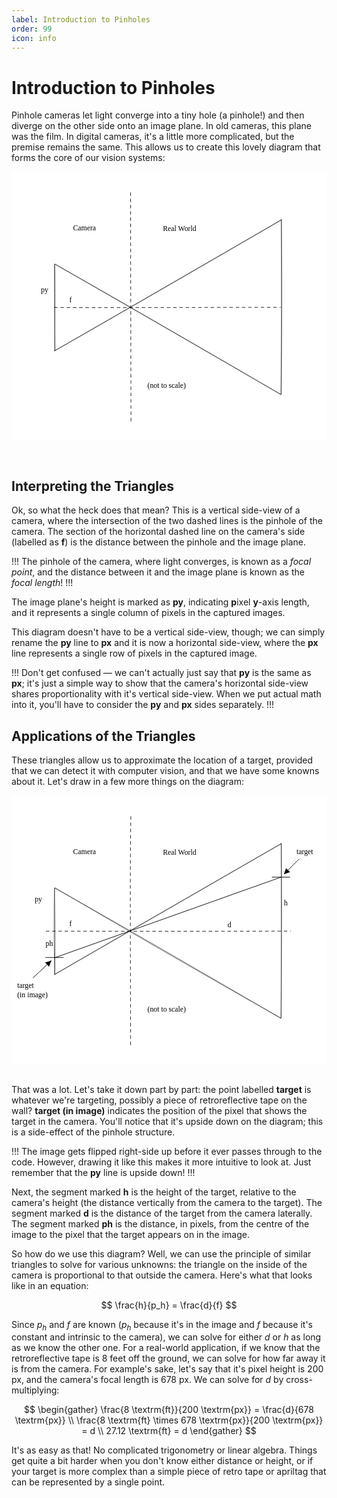 ```yaml
---
label: Introduction to Pinholes
order: 99
icon: info
---
```

# Introduction to Pinholes

Pinhole cameras let light converge into a tiny hole (a pinhole!) and then 
diverge on the other side onto an image plane. In old cameras, this plane was 
the film. In digital cameras, it's a little more complicated, but the premise 
remains the same. This allows us to create this lovely diagram that forms the
core of our vision systems:

<svg version="1.1" xmlns="http://www.w3.org/2000/svg" viewBox="0 0 855 730" width="855" height="730">
  <!-- svg-source:excalidraw -->
  
  <defs>
    <style class="style-fonts">
      @font-face {
        font-family: "Virgil";
        src: url("https://excalidraw.com/Virgil.woff2");
      }
      @font-face {
        font-family: "Cascadia";
        src: url("https://excalidraw.com/Cascadia.woff2");
      }
    </style>
    
  </defs>
  <rect x="0" y="0" width="855" height="730" fill="#ffffff"></rect><g stroke-linecap="round"><g transform="translate(117 252) rotate(0 0.43429060132996256 116.44584080015008)"><path d="M-0.6 -1 C-0.57 80.36, -0.43 158.41, 1.47 233.89 M0.54 0.05 C2.23 67.77, 0.61 136.5, -0.01 233.71" stroke="#000000" stroke-width="1" fill="none"></path></g></g><mask></mask><g stroke-linecap="round"><g transform="translate(118 251) rotate(0 306.45729366429975 176.92197321180737)"><path d="M-0.1 0.29 C168.02 96.61, 338.15 194.68, 613.01 353.83 M0.21 0.02 C183.08 103.94, 365.92 209.59, 612.57 353.61" stroke="#000000" stroke-width="1" fill="none"></path></g></g><mask></mask><g stroke-linecap="round"><g transform="translate(116.17249532404685 486.7961932772457) rotate(0 308.3420498414995 -178.0789559093807)"><path d="M0.13 -0.1 C174.25 -100.74, 350.48 -201.85, 616.24 -356.21 M0.21 0.05 C159.57 -90.66, 320.03 -183.54, 616.55 -355.56" stroke="#000000" stroke-width="1" fill="none"></path></g></g><mask></mask><g stroke-linecap="round"><g transform="translate(732 131) rotate(0 0.19735522634437075 236.4690609646902)"><path d="M0.66 -0.86 C0.88 151.88, 1.67 303.16, -0.88 473.8 M0.36 0.15 C1.84 151.26, 1.26 301.82, 0.43 473.1" stroke="#000000" stroke-width="1" fill="none"></path></g></g><mask></mask><g stroke-linecap="round"><g transform="translate(116 367.9999999999999) rotate(0 307.1720667123795 0.7575631385937527)"><path d="M0.59 0.71 C143.62 1.75, 286.95 0.71, 613.76 0.36" stroke="#000000" stroke-width="1.5" fill="none" stroke-dasharray="8 9"></path></g></g><mask></mask><g transform="translate(411 145) rotate(0 52 12.5)"><text x="0" y="0" font-family="Virgil, Segoe UI Emoji" font-size="20px" fill="#000000" text-anchor="start" style="white-space: pre;" direction="ltr" dominant-baseline="text-before-edge">Real World</text></g><g transform="translate(167 142) rotate(0 36 12.5)"><text x="0" y="0" font-family="Virgil, Segoe UI Emoji" font-size="20px" fill="#000000" text-anchor="start" style="white-space: pre;" direction="ltr" dominant-baseline="text-before-edge">Camera</text></g><g stroke-linecap="round"><g transform="translate(324 57) rotate(0 -0.18700544834143784 312.7600031137467)"><path d="M-0.72 0.35 C-0.71 136.13, -0.52 273.71, 0.35 625.17" stroke="#000000" stroke-width="1.5" fill="none" stroke-dasharray="8 9"></path></g></g><mask></mask><g transform="translate(157 337) rotate(0 5 12.5)"><text x="0" y="0" font-family="Virgil, Segoe UI Emoji" font-size="20px" fill="#000000" text-anchor="start" style="white-space: pre;" direction="ltr" dominant-baseline="text-before-edge">f</text></g><g transform="translate(369 570) rotate(0 69 12.5)"><text x="0" y="0" font-family="Virgil, Segoe UI Emoji" font-size="20px" fill="#000000" text-anchor="start" style="white-space: pre;" direction="ltr" dominant-baseline="text-before-edge">(not to scale)</text></g><g transform="translate(80 310) rotate(0 9.5 12.5)"><text x="0" y="0" font-family="Virgil, Segoe UI Emoji" font-size="20px" fill="#000000" text-anchor="start" style="white-space: pre;" direction="ltr" dominant-baseline="text-before-edge">py</text></g>
</svg>

&nbsp;

## Interpreting the Triangles

Ok, so what the heck does that mean? This is a vertical side-view of a camera, 
where the intersection of the two dashed lines is the pinhole of the camera. The
section of the horizontal dashed line on the camera's side (labelled as **f**) 
is the distance between the pinhole and the image plane.

!!!
The pinhole of the camera, where light converges, is known as a *focal point*, 
and the distance between it and the image plane is known as the *focal length*!
!!!

The image plane's height is marked as **py**, indicating **p**ixel **y**-axis 
length, and it represents a single column of pixels in the captured images.

This diagram doesn't have to be a vertical side-view, though; we can simply 
rename the **py** line to **px** and it is now a horizontal side-view, where
the **px** line represents a single row of pixels in the captured image.

!!!
Don't get confused — we can't actually just say that **py** is the same as 
**px**; it's just a simple way to show that the camera's horizontal side-view 
shares proportionality with it's vertical side-view. When we put actual math
into it, you'll have to consider the **py** and **px** sides separately.
!!!

## Applications of the Triangles

These triangles allow us to approximate the location of a target, provided that
we can detect it with computer vision, and that we have some knowns about it.
Let's draw in a few more things on the diagram:

<svg version="1.1" xmlns="http://www.w3.org/2000/svg" viewBox="0 0 855 730" width="855" height="730">
  <!-- svg-source:excalidraw -->
  
  <defs>
    <style class="style-fonts">
      @font-face {
        font-family: "Virgil";
        src: url("https://excalidraw.com/Virgil.woff2");
      }
      @font-face {
        font-family: "Cascadia";
        src: url("https://excalidraw.com/Cascadia.woff2");
      }
    </style>
    <clipPath id="fZsPVZm-p5FtNRlI9R8ge">
            <rect transform="translate(0 0) rotate(0 427.5 376)" width="855" height="730">
          </rect>
        </clipPath>
  </defs>
  <rect x="0" y="0" width="855" height="730" fill="#ffffff"></rect><g clip-path="url(#fZsPVZm-p5FtNRlI9R8ge)"><g stroke-linecap="round"><g transform="translate(117 252) rotate(0 -0.1276080742625254 116.42655968018767)"><path d="M0.19 0.92 C-2.69 76.47, -1.22 149.99, -0.1 232.32 M-0.52 -0.6 C1.47 87.68, 1.62 174.97, 0.66 233.45" stroke="#000000" stroke-width="1" fill="none"></path></g></g><mask></mask></g><g clip-path="url(#fZsPVZm-p5FtNRlI9R8ge)"><g stroke-linecap="round"><g transform="translate(118 251) rotate(0 306.327234612786 177.09152105574046)"><path d="M-0.62 0.54 C163.85 92.81, 327.33 187.27, 613.27 354.22 M0.11 -0.03 C205.17 120.33, 411.15 239.65, 612.98 353.37" stroke="#000000" stroke-width="1" fill="none"></path></g></g><mask></mask></g><g clip-path="url(#fZsPVZm-p5FtNRlI9R8ge)"><g stroke-linecap="round"><g transform="translate(116.17249532404685 486.7961932772457) rotate(0 308.35198347411165 -178.2978411403988)"><path d="M0.08 -0.31 C219.57 -128.16, 438.75 -253.5, 616.62 -356.34 M0.19 -0.26 C141.21 -81.15, 282.51 -163.29, 616.26 -355.58" stroke="#000000" stroke-width="1" fill="none"></path></g></g><mask></mask></g><g clip-path="url(#fZsPVZm-p5FtNRlI9R8ge)"><g stroke-linecap="round"><g transform="translate(732 131) rotate(0 0.13484416653557219 236.44730064820348)"><path d="M-0.05 -0.36 C0.89 174.57, 0.53 347.47, -0.63 473.25 M0.35 0.24 C1.33 137.45, 0.89 275.96, -0.08 472.7" stroke="#000000" stroke-width="1" fill="none"></path></g></g><mask></mask></g><g clip-path="url(#fZsPVZm-p5FtNRlI9R8ge)"><g stroke-linecap="round"><g transform="translate(93.5 367.9999999999999) rotate(0 332.27220556735983 0.6009869228059301)"><path d="M0.61 0.5 C173.65 0.57, 346.16 1.29, 663.93 0.37" stroke="#000000" stroke-width="1.5" fill="none" stroke-dasharray="8 9"></path></g></g><mask></mask></g><g clip-path="url(#fZsPVZm-p5FtNRlI9R8ge)"><g transform="translate(411 145) rotate(0 52 12.5)"><text x="0" y="0" font-family="Virgil, Segoe UI Emoji" font-size="20px" fill="#000000" text-anchor="start" style="white-space: pre;" direction="ltr" dominant-baseline="text-before-edge">Real World</text></g></g><g clip-path="url(#fZsPVZm-p5FtNRlI9R8ge)"><g transform="translate(167 142) rotate(0 36 12.5)"><text x="0" y="0" font-family="Virgil, Segoe UI Emoji" font-size="20px" fill="#000000" text-anchor="start" style="white-space: pre;" direction="ltr" dominant-baseline="text-before-edge">Camera</text></g></g><g clip-path="url(#fZsPVZm-p5FtNRlI9R8ge)"><g stroke-linecap="round"><g transform="translate(324 57) rotate(0 -0.7630558883503227 312.6079240560532)"><path d="M-0.07 0.37 C-2.28 149.36, -1.34 298.11, -0.69 624.85" stroke="#000000" stroke-width="1.5" fill="none" stroke-dasharray="8 9"></path></g></g><mask></mask></g><g clip-path="url(#fZsPVZm-p5FtNRlI9R8ge)"><g transform="translate(157 337) rotate(0 5 12.5)"><text x="0" y="0" font-family="Virgil, Segoe UI Emoji" font-size="20px" fill="#000000" text-anchor="start" style="white-space: pre;" direction="ltr" dominant-baseline="text-before-edge">f</text></g></g><g clip-path="url(#fZsPVZm-p5FtNRlI9R8ge)"><g transform="translate(369 570) rotate(0 69 12.5)"><text x="0" y="0" font-family="Virgil, Segoe UI Emoji" font-size="20px" fill="#000000" text-anchor="start" style="white-space: pre;" direction="ltr" dominant-baseline="text-before-edge">(not to scale)</text></g></g><g clip-path="url(#fZsPVZm-p5FtNRlI9R8ge)"><g transform="translate(63 271) rotate(0 9.5 12.5)"><text x="0" y="0" font-family="Virgil, Segoe UI Emoji" font-size="20px" fill="#000000" text-anchor="start" style="white-space: pre;" direction="ltr" dominant-baseline="text-before-edge">py</text></g></g><g clip-path="url(#fZsPVZm-p5FtNRlI9R8ge)"><g stroke-linecap="round"><g transform="translate(707.5 222) rotate(0 24 0)"><path d="M0 0 C8 0, 40 0, 48 0 M0 0 C8 0, 40 0, 48 0" stroke="#000000" stroke-width="1" fill="none"></path></g></g><mask></mask></g><g clip-path="url(#fZsPVZm-p5FtNRlI9R8ge)"><g stroke-linecap="round"><g transform="translate(780.5 173.0000000000001) rotate(0 -20 19.999999999999943)"><path d="M0 0 C-6.67 6.67, -33.33 33.33, -40 40 M0 0 C-6.67 6.67, -33.33 33.33, -40 40" stroke="#000000" stroke-width="1" fill="none"></path></g><g transform="translate(780.5 173.0000000000001) rotate(0 -20 19.999999999999943)"><path d="M-40 40 L-34.87 25.9 L-25.9 34.87 L-40 40" stroke="none" stroke-width="0" fill="#000000" fill-rule="evenodd"></path><path d="M-40 40 C-38.69 36.4, -37.38 32.8, -34.87 25.9 M-40 40 C-38.66 36.31, -37.31 32.61, -34.87 25.9 M-34.87 25.9 C-31.95 28.82, -29.04 31.74, -25.9 34.87 M-34.87 25.9 C-32.47 28.3, -30.07 30.7, -25.9 34.87 M-25.9 34.87 C-29.18 36.06, -32.46 37.26, -40 40 M-25.9 34.87 C-29.82 36.29, -33.73 37.72, -40 40 M-40 40 C-40 40, -40 40, -40 40 M-40 40 C-40 40, -40 40, -40 40" stroke="#000000" stroke-width="1" fill="none"></path></g></g><mask></mask></g><g clip-path="url(#fZsPVZm-p5FtNRlI9R8ge)"><g transform="translate(773.5 142) rotate(0 32.5 12.5)"><text x="0" y="0" font-family="Virgil, Segoe UI Emoji" font-size="20px" fill="#000000" text-anchor="start" style="white-space: pre;" direction="ltr" dominant-baseline="text-before-edge">target</text></g></g><g clip-path="url(#fZsPVZm-p5FtNRlI9R8ge)"><g transform="translate(739.5 282) rotate(0 5 12.5)"><text x="0" y="0" font-family="Virgil, Segoe UI Emoji" font-size="20px" fill="#000000" text-anchor="start" style="white-space: pre;" direction="ltr" dominant-baseline="text-before-edge">h</text></g></g><g clip-path="url(#fZsPVZm-p5FtNRlI9R8ge)"><g transform="translate(586.5 341) rotate(0 5.5 12.5)"><text x="0" y="0" font-family="Virgil, Segoe UI Emoji" font-size="20px" fill="#000000" text-anchor="start" style="white-space: pre;" direction="ltr" dominant-baseline="text-before-edge">d</text></g></g><g clip-path="url(#fZsPVZm-p5FtNRlI9R8ge)"><g stroke-linecap="round"><g transform="translate(731.5 222) rotate(0 -307.5 109.5)"><path d="M0 0 C-102.5 36.5, -512.5 182.5, -615 219 M0 0 C-102.5 36.5, -512.5 182.5, -615 219" stroke="#000000" stroke-width="1" fill="none"></path></g></g><mask></mask></g><g clip-path="url(#fZsPVZm-p5FtNRlI9R8ge)"><g stroke-linecap="round"><g transform="translate(58.80097453038934 495) rotate(0 24.09951273480533 -22.75)"><path d="M0 0 C8.03 -7.58, 40.17 -37.92, 48.2 -45.5 M0 0 C8.03 -7.58, 40.17 -37.92, 48.2 -45.5" stroke="#000000" stroke-width="1" fill="none"></path></g><g transform="translate(58.80097453038934 495) rotate(0 24.09951273480533 -22.75)"><path d="M48.2 -45.5 L42.66 -31.56 L33.96 -40.78 L48.2 -45.5" stroke="none" stroke-width="0" fill="#000000" fill-rule="evenodd"></path><path d="M48.2 -45.5 C46.6 -41.47, 45 -37.43, 42.66 -31.56 M48.2 -45.5 C46.66 -41.61, 45.11 -37.72, 42.66 -31.56 M42.66 -31.56 C40 -34.38, 37.33 -37.21, 33.96 -40.78 M42.66 -31.56 C39.32 -35.1, 35.98 -38.64, 33.96 -40.78 M33.96 -40.78 C39.62 -42.66, 45.29 -44.53, 48.2 -45.5 M33.96 -40.78 C37.64 -42, 41.32 -43.22, 48.2 -45.5 M48.2 -45.5 C48.2 -45.5, 48.2 -45.5, 48.2 -45.5 M48.2 -45.5 C48.2 -45.5, 48.2 -45.5, 48.2 -45.5" stroke="#000000" stroke-width="1" fill="none"></path></g></g><mask></mask></g><g clip-path="url(#fZsPVZm-p5FtNRlI9R8ge)"><g transform="translate(15.5 506) rotate(0 44.5 25)"><text x="0" y="0" font-family="Virgil, Segoe UI Emoji" font-size="20px" fill="#000000" text-anchor="start" style="white-space: pre;" direction="ltr" dominant-baseline="text-before-edge">target</text><text x="0" y="25" font-family="Virgil, Segoe UI Emoji" font-size="20px" fill="#000000" text-anchor="start" style="white-space: pre;" direction="ltr" dominant-baseline="text-before-edge">(in image)</text></g></g><g clip-path="url(#fZsPVZm-p5FtNRlI9R8ge)"><g transform="translate(92.5 392) rotate(0 10 12.5)"><text x="0" y="0" font-family="Virgil, Segoe UI Emoji" font-size="20px" fill="#000000" text-anchor="start" style="white-space: pre;" direction="ltr" dominant-baseline="text-before-edge">ph</text></g></g><g clip-path="url(#fZsPVZm-p5FtNRlI9R8ge)"><g stroke-linecap="round"><g transform="translate(92.5 440) rotate(0 24 0)"><path d="M0 0 C8 0, 40 0, 48 0 M0 0 C8 0, 40 0, 48 0" stroke="#000000" stroke-width="1" fill="none"></path></g></g><mask></mask></g>
</svg>
&nbsp;

That was a lot. Let's take it down part by part: the point labelled **target** is
whatever we're targeting, possibly a piece of retroreflective tape on the wall?
**target (in image)** indicates the position of the pixel that shows the target
in the camera. You'll notice that it's upside down on the diagram; this is a 
side-effect of the pinhole structure. 

!!!
The image gets flipped right-side up before it ever passes through to the code. 
However, drawing it like this makes it more intuitive to look at. Just remember
that the **py** line is upside down!
!!!

Next, the segment marked **h** is the height of the target, relative to the 
camera's height (the distance vertically from the camera to the target). The
segment marked **d** is the distance of the target from the camera laterally.
The segment marked **ph** is the distance, in pixels, from the centre of the 
image to the pixel that the target appears on in the image.

So how do we use this diagram? Well, we can use the principle of similar 
triangles to solve for various unknowns: the triangle on the inside of 
the camera is proportional to that outside the camera. Here's what that
looks like in an equation:

$$
\frac{h}{p_h} = \frac{d}{f}
$$

Since $p_h$ and $f$ are known ($p_h$ because it's in the image and $f$ because
it's constant and intrinsic to the camera), we can solve for either $d$ or $h$
as long as we know the other one. For a real-world application, if we know that 
the retroreflective tape is 8 feet off the ground, we can solve for how far 
away it is from the camera. For example's sake, let's say that it's pixel 
height is 200 px, and the camera's focal length is 678 px. We can solve for $d$ by 
cross-multiplying:

$$
\begin{gather}
\frac{8 \textrm{ft}}{200 \textrm{px}} = \frac{d}{678 \textrm{px}} \\
\frac{8 \textrm{ft} \times 678 \textrm{px}}{200 \textrm{px}} = d \\
27.12 \textrm{ft} = d
\end{gather}
$$

It's as easy as that! No complicated trigonometry or linear algebra. Things get
quite a bit harder when you don't know either distance or height, or if your
target is more complex than a simple piece of retro tape or apriltag that can
be represented by a single point.